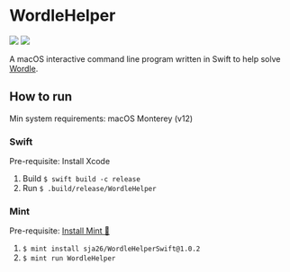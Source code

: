 # WordleHelper

[![](https://img.shields.io/endpoint?url=https%3A%2F%2Fswiftpackageindex.com%2Fapi%2Fpackages%2Fsja26%2FWordleHelperSwift%2Fbadge%3Ftype%3Dswift-versions)](https://swiftpackageindex.com/sja26/WordleHelperSwift)
[![](https://img.shields.io/endpoint?url=https%3A%2F%2Fswiftpackageindex.com%2Fapi%2Fpackages%2Fsja26%2FWordleHelperSwift%2Fbadge%3Ftype%3Dplatforms)](https://swiftpackageindex.com/sja26/WordleHelperSwift)

A macOS interactive command line program written in Swift to help solve [Wordle](https://www.powerlanguage.co.uk/wordle/).

## How to run

Min system requirements: macOS Monterey (v12)

### Swift

Pre-requisite: Install Xcode

1. Build `$ swift build -c release`
1. Run `$ .build/release/WordleHelper`

### Mint

Pre-requisite: [Install Mint 🌱](https://github.com/yonaskolb/Mint#installing)

1. `$ mint install sja26/WordleHelperSwift@1.0.2`
1. `$ mint run WordleHelper`
